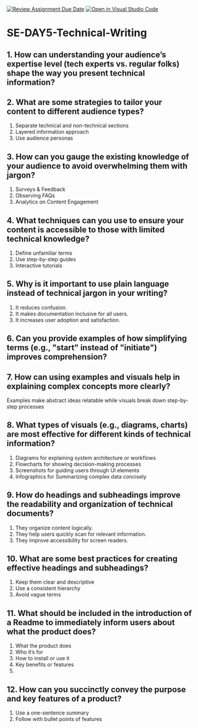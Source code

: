 [![Review Assignment Due Date](https://classroom.github.com/assets/deadline-readme-button-22041afd0340ce965d47ae6ef1cefeee28c7c493a6346c4f15d667ab976d596c.svg)](https://classroom.github.com/a/zsAR-pyY)
[![Open in Visual Studio Code](https://classroom.github.com/assets/open-in-vscode-2e0aaae1b6195c2367325f4f02e2d04e9abb55f0b24a779b69b11b9e10269abc.svg)](https://classroom.github.com/online_ide?assignment_repo_id=18943404&assignment_repo_type=AssignmentRepo)
# SE-DAY5-Technical-Writing
## 1. How can understanding your audience’s expertise level (tech experts vs. regular folks) shape the way you present technical information?
## 2. What are some strategies to tailor your content to different audience types?

1. Separate technical and non-technical sections
2. Layered information approach
3. Use audience personas
   
## 3. How can you gauge the existing knowledge of your audience to avoid overwhelming them with jargon?

1. Surveys & Feedback
2. Observing FAQs
3. Analytics on Content Engagement
   
## 4. What techniques can you use to ensure your content is accessible to those with limited technical knowledge?

1. Define unfamiliar terms
2. Use step-by-step guides
3. Interactive tutorials
   
## 5. Why is it important to use plain language instead of technical jargon in your writing?

1. It reduces confusion.
2. It makes documentation inclusive for all users.
3. It increases user adoption and satisfaction.
   
## 6. Can you provide examples of how simplifying terms (e.g., "start" instead of "initiate") improves comprehension?

## 7. How can using examples and visuals help in explaining complex concepts more clearly?

Examples make abstract ideas relatable while visuals break down step-by-step processes

## 8. What types of visuals (e.g., diagrams, charts) are most effective for different kinds of technical information?

1. Diagrams for explaining system architecture or workflows
2. Flowcharts	for showing decision-making processes
3. Screenshots for guiding users through UI elements
4. Infographics for Summarizing complex data concisely
   
## 9. How do headings and subheadings improve the readability and organization of technical documents?

1. They organize content logically.
2. They help users quickly scan for relevant information.
3. They improve accessibility for screen readers.
   
## 10. What are some best practices for creating effective headings and subheadings?

1. Keep them clear and descriptive
2. Use a consistent hierarchy
3. Avoid vague terms

## 11. What should be included in the introduction of a Readme to immediately inform users about what the product does?

1. What the product does
2. Who it’s for
3. How to install or use it
4. Key benefits or features
5. 
## 12. How can you succinctly convey the purpose and key features of a product?

1. Use a one-sentence summary
2. Follow with bullet points of features
